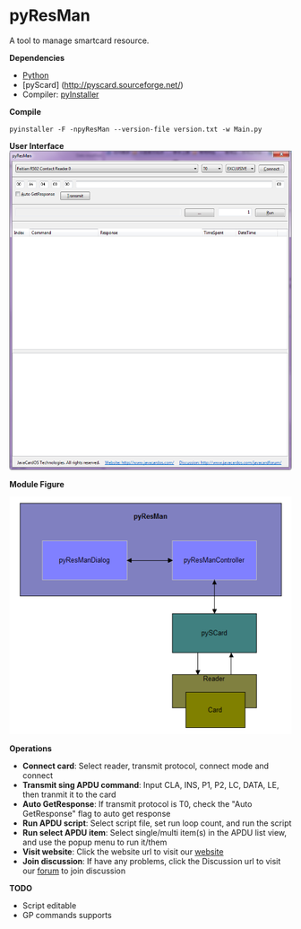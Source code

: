 # pyResMan
A tool to manage smartcard resource.

**Dependencies**

* [Python](https://www.python.org/)
* [pyScard] (http://pyscard.sourceforge.net/)
* Compiler: [pyInstaller](http://www.pyinstaller.org/)

**Compile**

```
pyinstaller -F -npyResMan --version-file version.txt -w Main.py
```
**User Interface**
![](./pyResMan-ui.png)


**Module Figure**

![](./pyResMan.png)

**Operations**

* **Connect card**: Select reader, transmit protocol, connect mode and connect
* **Transmit sing APDU command**: Input CLA, INS, P1, P2, LC, DATA, LE, then tranmit it to the card
* **Auto GetResponse**: If transmit protocol is T0, check the "Auto GetResponse" flag to auto get response
* **Run APDU script**: Select script file, set run loop count, and run the script
* **Run select APDU item**: Select single/multi item(s) in the APDU list view, and use the popup menu to run it/them
* **Visit website**: Click the website url to visit our [website](http://www.javacardos.com/)
* **Join discussion**: If have any problems, click the Discussion url to visit our [forum](http://www.javacardos.com/javacardforum/viewforum.php?f=39) to join discussion

**TODO**
* Script editable
* GP commands supports
